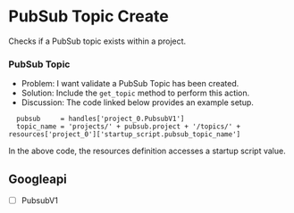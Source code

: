 # PubSub Topic Create

Checks if a PubSub topic exists within a project.

### PubSub Topic

* Problem: I want validate a PubSub Topic has been created.
* Solution: Include the `get_topic` method to perform this action.
* Discussion: The code linked below provides an example setup.

```
  pubsub     = handles['project_0.PubsubV1']
  topic_name = 'projects/' + pubsub.project + '/topics/' + resources['project_0']['startup_script.pubsub_topic_name']
```

In the above code, the resources definition accesses a startup script value.

## Googleapi 

-[ ] PubsubV1 

